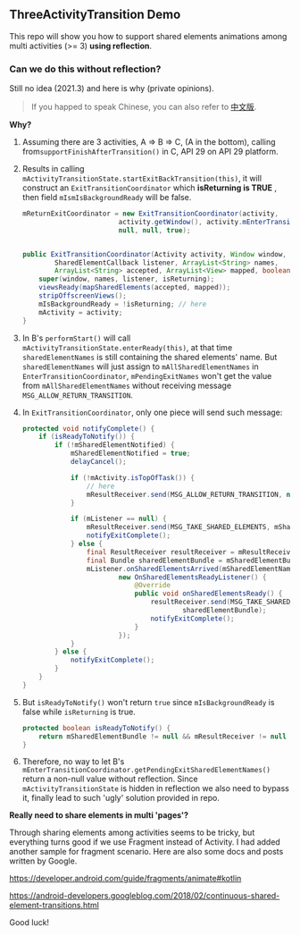 ## ThreeActivityTransition Demo

This repo will show you how to support shared elements animations among multi activities (>= 3) **using reflection**.

### Can we do this without reflection?

Still no idea (2021.3) and here is why (private opinions).

> If you happed to speak Chinese, you can also refer to [中文版](./README_CN.md).

**Why?**

1. Assuming there are 3 activities, A => B => C, (A in the bottom), calling from`supportFinishAfterTransition()` in C, API 29 on API 29 platform.

2. Results in calling `mActivityTransitionState.startExitBackTransition(this)`, it will construct an `ExitTransitionCoordinator` which **isReturning is TRUE** , then field `mIsmIsBackgroundReady` will be false.

   ```java
   mReturnExitCoordinator = new ExitTransitionCoordinator(activity,
                           activity.getWindow(), activity.mEnterTransitionListener, pendingExitNames,
                           null, null, true);
   
   
   public ExitTransitionCoordinator(Activity activity, Window window,
           SharedElementCallback listener, ArrayList<String> names,
           ArrayList<String> accepted, ArrayList<View> mapped, boolean isReturning) {
       super(window, names, listener, isReturning);
       viewsReady(mapSharedElements(accepted, mapped));
       stripOffscreenViews();
       mIsBackgroundReady = !isReturning; // here
       mActivity = activity;
   }
   ```

3. In B's `performStart()` will call `mActivityTransitionState.enterReady(this)`, at that time `sharedElementNames` is still containing the shared elements' name. But `sharedElementNames` will just assign to `mAllSharedElementNames` in `EnterTransitionCoordinator`, `mPendingExitNames` won't get the value from `mAllSharedElementNames`  without receiving message `MSG_ALLOW_RETURN_TRANSITION`.

4. In `ExitTransitionCoordinator`, only one piece will send such message:

   ```java
   protected void notifyComplete() {
       if (isReadyToNotify()) {
           if (!mSharedElementNotified) {
               mSharedElementNotified = true;
               delayCancel();
   
               if (!mActivity.isTopOfTask()) {
                   // here
                   mResultReceiver.send(MSG_ALLOW_RETURN_TRANSITION, null);
               }
   
               if (mListener == null) {
                   mResultReceiver.send(MSG_TAKE_SHARED_ELEMENTS, mSharedElementBundle);
                   notifyExitComplete();
               } else {
                   final ResultReceiver resultReceiver = mResultReceiver;
                   final Bundle sharedElementBundle = mSharedElementBundle;
                   mListener.onSharedElementsArrived(mSharedElementNames, mSharedElements,
                           new OnSharedElementsReadyListener() {
                               @Override
                               public void onSharedElementsReady() {
                                   resultReceiver.send(MSG_TAKE_SHARED_ELEMENTS,
                                           sharedElementBundle);
                                   notifyExitComplete();
                               }
                           });
               }
           } else {
               notifyExitComplete();
           }
       }
   }
   ```

5. But `isReadyToNotify()` won't return `true` since `mIsBackgroundReady` is false while `isReturning` is true.

   ```java
   protected boolean isReadyToNotify() {
       return mSharedElementBundle != null && mResultReceiver != null && mIsBackgroundReady;
   }
   ```

6. Therefore, no way to let B's `mEnterTransitionCoordinator.getPendingExitSharedElementNames()` return a non-null value without reflection. Since `mActivityTransitionState` is hidden in reflection we also need to bypass it, finally lead to such 'ugly' solution provided in repo.

**Really need to share elements in multi 'pages'?**

Through sharing elements among activities seems to be tricky, but everything turns good if we use Fragment instead of Activity. I had added another sample for fragment scenario. Here are also some docs and posts written by Google.

https://developer.android.com/guide/fragments/animate#kotlin

https://android-developers.googleblog.com/2018/02/continuous-shared-element-transitions.html

Good luck!